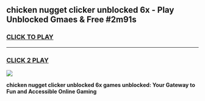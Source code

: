 
## chicken nugget clicker unblocked 6x - Play Unblocked Gmaes & Free #2m91s
<h3>
<a href="https://news.freeplayer.one?title=chicken_nugget_clicker_unblocked_6x&ref=24F">CLICK TO PLAY</a></h3>
<hr>

<h3>
<a href="https://news.freeplayer.one?title=chicken_nugget_clicker_unblocked_6x&ref=24F">CLICK 2 PLAY</a>
  
</h3>

<a href="https://news.freeplayer.one?title=chicken_nugget_clicker_unblocked_6x&ref=24F/"><img src="https://clearcache.store/games.png"></a>


**chicken nugget clicker unblocked 6x games unblocked: Your Gateway to Fun and Accessible Online Gaming**
